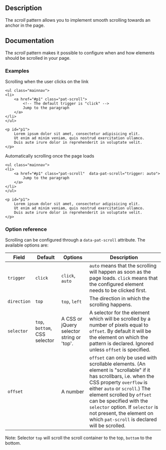 ## Description

The _scroll_ pattern allows you to implement smooth scrolling towards an anchor in the page.

## Documentation

The _scroll_ pattern makes it possible to configure when and how elements
should be scrolled in your page.

### Examples

Scrolling when the user clicks on the link

    <ul class="mainnav">
    <li>
        <a href="#p1" class="pat-scroll">
            <!-- The default trigger is "click" -->
            Jump to the paragraph
        </a>
    </li>
    </ul>

    <p id="p1">
        Lorem ipsum dolor sit amet, consectetur adipisicing elit.
        Ut enim ad minim veniam, quis nostrud exercitation ullamco.
        Duis aute irure dolor in reprehenderit in voluptate velit.
    </p>

Automatically scrolling once the page loads

    <ul class="mainnav">
    <li>
        <a href="#p1" class="pat-scroll"  data-pat-scroll="trigger: auto">
            Jump to the paragraph
        </a>
    </li>
    </ul>

    <p id="p1">
        Lorem ipsum dolor sit amet, consectetur adipisicing elit.
        Ut enim ad minim veniam, quis nostrud exercitation ullamco.
        Duis aute irure dolor in reprehenderit in voluptate velit.
    </p>

### Option reference

Scrolling can be configured through a `data-pat-scroll` attribute.
The available options are:

| Field       | Default                       | Options                                   | Description                                                                                                                                                                                                                                                                                                                                            |
| ----------- | ----------------------------- | ----------------------------------------- | ------------------------------------------------------------------------------------------------------------------------------------------------------------------------------------------------------------------------------------------------------------------------------------------------------------------------------------------------------ |
| `trigger`   | `click`                       | `click`, `auto`                           | `auto` means that the scrolling will happen as soon as the page loads. `click` means that the configured element needs to be clicked first.                                                                                                                                                                                                            |
| `direction` | `top`                         | `top`, `left`                             | The direction in which the scrolling happens.                                                                                                                                                                                                                                                                                                          |
| `selector`  | `top`, `bottom`, CSS selector | A CSS or jQuery selector string or 'top'. | A selector for the element which will be scrolled by a number of pixels equal to `offset`. By default it will be the element on which the pattern is declared. Ignored unless `offset` is specified.                                                                                                                                                   |
| `offset`    |                               | A number                                  | `offset` can only be used with scrollable elements. (An element is "scrollable" if it has scrollbars, i.e. when the CSS property `overflow` is either `auto` or `scroll`.) The element scrolled by `offset` can be specified with the `selector` option. If `selector` is not present, the element on which `pat-scroll` is declared will be scrolled. |


Note: Selector `top` will scroll the scroll container to the top, `bottom` to the bottom.

